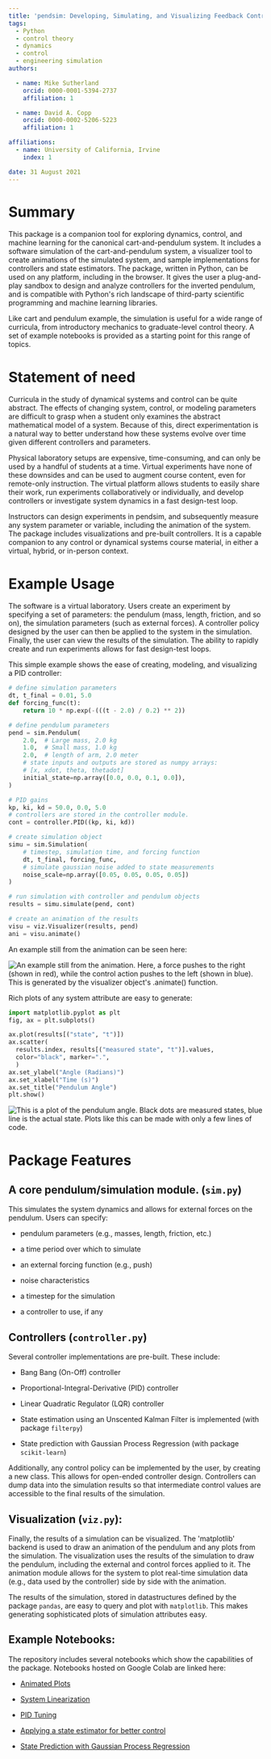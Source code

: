 ```yaml
---
title: 'pendsim: Developing, Simulating, and Visualizing Feedback Controlled Inverted Pendulum Dynamics'
tags:
  - Python
  - control theory
  - dynamics
  - control
  - engineering simulation
authors:

  - name: Mike Sutherland
    orcid: 0000-0001-5394-2737
    affiliation: 1

  - name: David A. Copp
    orcid: 0000-0002-5206-5223
    affiliation: 1

affiliations:
  - name: University of California, Irvine
    index: 1

date: 31 August 2021
---
```


Summary
=======

This package is a companion tool for exploring dynamics, control, and machine learning for the canonical cart-and-pendulum system. It includes a software simulation of the cart-and-pendulum system, a visualizer tool to create animations of the simulated system, and sample implementations for controllers and state estimators. The package, written in Python, can be used on any platform, including in the browser. It gives the user a plug-and-play sandbox to design and analyze controllers for the inverted pendulum, and is compatible with Python's rich landscape of third-party scientific programming and machine learning libraries.

Like cart and pendulum example, the simulation is useful for a wide range of curricula, from introductory mechanics to graduate-level control theory. A set of example notebooks is provided as a starting point for this range of topics.

Statement of need
=================

Curricula in the study of dynamical systems and control can be quite abstract. The effects of changing system, control, or modeling parameters are difficult to grasp when a student only examines the abstract mathematical model of a system. Because of this, direct experimentation is a natural way to better understand how these systems evolve over time given different controllers and parameters.

Physical laboratory setups are expensive, time-consuming, and can only be used by a handful of students at a time. Virtual experiments have none of these downsides and can be used to augment course content, even for remote-only instruction. The virtual platform allows students to easily share their work, run experiments collaboratively or individually, and develop controllers or investigate system dynamics in a fast design-test loop. 

Instructors can design experiments in pendsim, and subsequently measure any system parameter or variable, including the animation of the system. The package includes visualizations and pre-built controllers. It is a capable companion to any control or dynamical systems course material, in either a virtual, hybrid, or in-person context. 


Example Usage
=============

The software is a virtual laboratory. Users create an experiment by specifying a set of parameters: the pendulum (mass, length, friction, and so on), the simulation parameters (such as external forces). A controller policy designed by the user can then be applied to the system in the simulation. Finally, the user can view the results of the simulation. The ability to rapidly create and run experiments allows for fast design-test loops.

This simple example shows the ease of creating, modeling, and visualizing a PID controller:

```python
# define simulation parameters
dt, t_final = 0.01, 5.0
def forcing_func(t):
    return 10 * np.exp(-(((t - 2.0) / 0.2) ** 2))

# define pendulum parameters
pend = sim.Pendulum(
    2.0,  # Large mass, 2.0 kg
    1.0,  # Small mass, 1.0 kg
    2.0,  # length of arm, 2.0 meter
    # state inputs and outputs are stored as numpy arrays:
    # [x, xdot, theta, thetadot]
    initial_state=np.array([0.0, 0.0, 0.1, 0.0]),
)

# PID gains
kp, ki, kd = 50.0, 0.0, 5.0
# controllers are stored in the controller module.
cont = controller.PID((kp, ki, kd))

# create simulation object
simu = sim.Simulation(
    # timestep, simulation time, and forcing function
    dt, t_final, forcing_func, 
    # simulate gaussian noise added to state measurements
    noise_scale=np.array([0.05, 0.05, 0.05, 0.05])
)

# run simulation with controller and pendulum objects
results = simu.simulate(pend, cont)

# create an animation of the results
visu = viz.Visualizer(results, pend)
ani = visu.animate()
```
An example still from the animation can be seen here:

![An example still from the animation. Here, a force pushes to the right (shown in red), while the control action pushes to the left (shown in blue). This is generated by the visualizer object's `.animate()` function.](forces_pend_anim_still.png)

Rich plots of any system attribute are easy to generate:
```python
import matplotlib.pyplot as plt
fig, ax = plt.subplots()

ax.plot(results[("state", "t")])
ax.scatter(
  results.index, results[("measured state", "t")].values,
  color="black", marker=".",
  )
ax.set_ylabel("Angle (Radians)")
ax.set_xlabel("Time (s)")
ax.set_title("Pendulum Angle")
plt.show()
```
![This is a plot of the pendulum angle. Black dots are measured states, blue line is the actual state. Plots like this can be made with only a few lines of code.](paper_angle_plot.png)


Package Features
================

A core pendulum/simulation module. (`sim.py`)
---------------------------------------------

This simulates the system dynamics and allows for external forces on the pendulum. Users can specify:

-   pendulum parameters (e.g., masses, length, friction, etc.)

-   a time period over which to simulate

-   an external forcing function (e.g., push)

-   noise characteristics

-   a timestep for the simulation

-   a controller to use, if any

Controllers (`controller.py`)
-----------------------------

Several controller implementations are pre-built. These include:

-   Bang Bang (On-Off) controller

-   Proportional-Integral-Derivative (PID) controller

-   Linear Quadratic Regulator (LQR) controller

-   State estimation using an Unscented Kalman Filter is implemented (with package `filterpy`)

-   State prediction with Gaussian Process Regression (with package `scikit-learn`)

Additionally, any control policy can be implemented by the user, by creating a new class. This allows for open-ended controller design. Controllers can dump data into the simulation results so that intermediate control values are accessible to the final results of the simulation.

Visualization (`viz.py`):
-------------------------

Finally, the results of a simulation can be visualized. The 'matplotlib' backend is used to draw an animation of the pendulum and any plots from the simulation. The visualization uses the results of the simulation to draw the pendulum, including the external and control forces applied to it. The animation module allows for the system to plot real-time simulation data (e.g., data used by the controller) side by side with the animation.

The results of the simulation, stored in datastructures defined by the package `pandas`, are easy to query and plot with `matplotlib`. This makes generating sophisticated plots of simulation attributes easy.

Example Notebooks:
------------------

The repository includes several notebooks which show the capabilities of the package. Notebooks hosted on Google Colab are linked here:

-   [Animated Plots](https://colab.research.google.com/github/rland93/pendsim/blob/master/notebooks/tutorial_plot_inline.ipynb)

-   [System Linearization](https://colab.research.google.com/github/rland93/pendsim/blob/master/notebooks/linearization.ipynb)

-   [PID Tuning](https://colab.research.google.com/github/rland93/pendsim/blob/master/notebooks/PID.ipynb)

-   [Applying a state estimator for better control](https://colab.research.google.com/github/rland93/pendsim/blob/master/notebooks/state_estimation.ipynb)

-   [State Prediction with Gaussian Process Regression]()